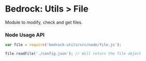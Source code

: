 # Bedrock: Utils > File

Module to modify, check and get files.

### Node Usage API
```js
var file = require('bedrock-utils/src/node/file.js');

file.readFile('./config.json'); // Will return the file object
```
